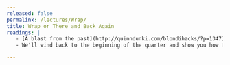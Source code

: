 ```yaml
---
released: false
permalink: /lectures/Wrap/
title: Wrap or There and Back Again
readings: |
   - [A blast from the past](http://quinndunki.com/blondihacks/?p=1347)
   - We'll wind back to the beginning of the quarter and show you how far you've come. We'll talk about learning, making, engineering, and what can lie ahead. We'll also show you the Raspberry Pi Linux boot sequence (assembly): you'll see that it's now well within your ability to understand.

---
```




